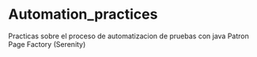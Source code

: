 # Automation_practices
Practicas sobre el proceso de automatizacion de pruebas con java 
Patron Page Factory (Serenity)
